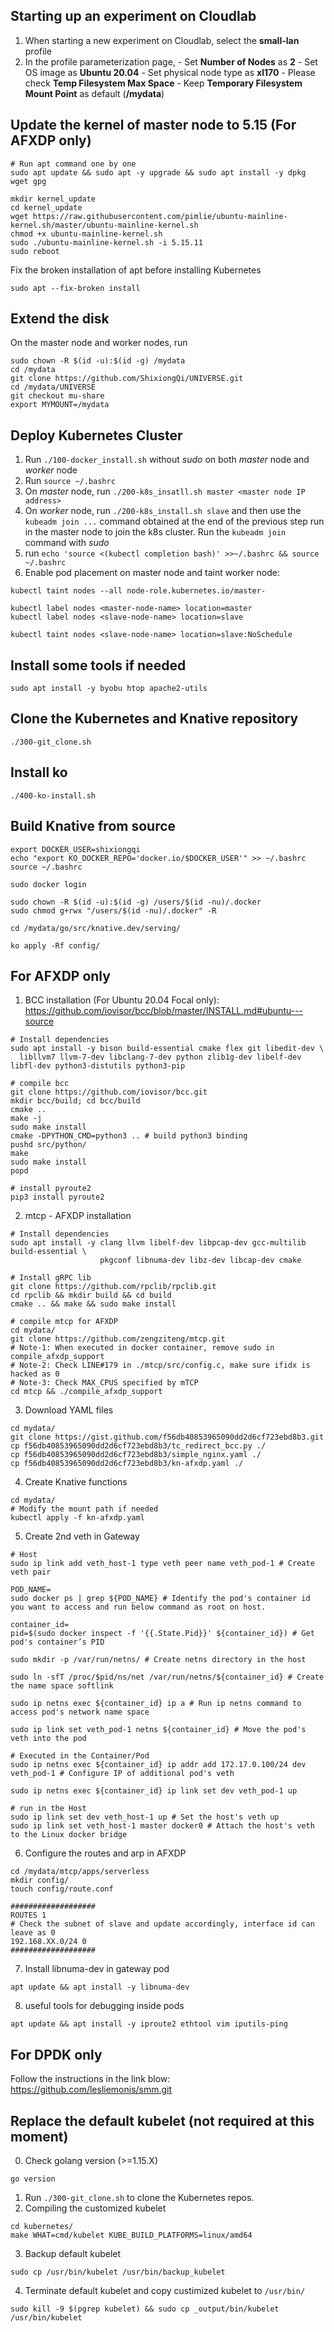 ## Starting up an experiment on Cloudlab
1. When starting a new experiment on Cloudlab, select the **small-lan** profile
2. In the profile parameterization page, 
        - Set **Number of Nodes** as **2**
        - Set OS image as **Ubuntu 20.04**
        - Set physical node type as **xl170**
        - Please check **Temp Filesystem Max Space**
        - Keep **Temporary Filesystem Mount Point** as default (**/mydata**)
<!-- 3. We use `node-0` as master node. `node-1` to `node-10` are used as worker node. -->

## Update the kernel of master node to 5.15 (For AFXDP only)
```
# Run apt command one by one
sudo apt update && sudo apt -y upgrade && sudo apt install -y dpkg wget gpg

mkdir kernel_update
cd kernel_update
wget https://raw.githubusercontent.com/pimlie/ubuntu-mainline-kernel.sh/master/ubuntu-mainline-kernel.sh
chmod +x ubuntu-mainline-kernel.sh
sudo ./ubuntu-mainline-kernel.sh -i 5.15.11
sudo reboot
```
Fix the broken installation of apt before installing Kubernetes
```
sudo apt --fix-broken install
```

## Extend the disk
On the master node and worker nodes, run
```
sudo chown -R $(id -u):$(id -g) /mydata
cd /mydata
git clone https://github.com/ShixiongQi/UNIVERSE.git
cd /mydata/UNIVERSE
git checkout mu-share
export MYMOUNT=/mydata
```

## Deploy Kubernetes Cluster
1. Run `./100-docker_install.sh` without *sudo* on both *master* node and *worker* node
2. Run `source ~/.bashrc`
3. On *master* node, run `./200-k8s_insatll.sh master <master node IP address>`
4. On *worker* node, run `./200-k8s_install.sh slave` and then use the `kubeadm join ...` command obtained at the end of the previous step run in the master node to join the k8s cluster. Run the `kubeadm join` command with *sudo*
5. run `echo 'source <(kubectl completion bash)' >>~/.bashrc && source ~/.bashrc`
6. Enable pod placement on master node and taint worker node:
```
kubectl taint nodes --all node-role.kubernetes.io/master-

kubectl label nodes <master-node-name> location=master
kubectl label nodes <slave-node-name> location=slave

kubectl taint nodes <slave-node-name> location=slave:NoSchedule
```

## Install some tools if needed 
```
sudo apt install -y byobu htop apache2-utils
```

<!-- 
```
# For single node deployment
kubectl taint nodes --all node-role.kubernetes.io/master-

# install byobu, htop, ab, perf
sudo apt install -y byobu htop apache2-utils
sudo apt-get install -y linux-tools-common linux-tools-generic linux-tools-`uname -r`

echo 'source <(kubectl completion bash)' >>~/.bashrc
``` -->

## Clone the Kubernetes and Knative repository
```
./300-git_clone.sh
```

## Install ko
```
./400-ko-install.sh
```

## Build Knative from source
```
export DOCKER_USER=shixiongqi
echo "export KO_DOCKER_REPO='docker.io/$DOCKER_USER'" >> ~/.bashrc
source ~/.bashrc

sudo docker login

sudo chown -R $(id -u):$(id -g) /users/$(id -nu)/.docker
sudo chmod g+rwx "/users/$(id -nu)/.docker" -R

cd /mydata/go/src/knative.dev/serving/

ko apply -Rf config/
```

## For AFXDP only
1. BCC installation (For Ubuntu 20.04 Focal only): https://github.com/iovisor/bcc/blob/master/INSTALL.md#ubuntu---source
```
# Install dependencies
sudo apt install -y bison build-essential cmake flex git libedit-dev \
  libllvm7 llvm-7-dev libclang-7-dev python zlib1g-dev libelf-dev libfl-dev python3-distutils python3-pip

# compile bcc
git clone https://github.com/iovisor/bcc.git
mkdir bcc/build; cd bcc/build
cmake ..
make -j
sudo make install
cmake -DPYTHON_CMD=python3 .. # build python3 binding
pushd src/python/
make
sudo make install
popd

# install pyroute2
pip3 install pyroute2
```

2. mtcp - AFXDP installation
```
# Install dependencies
sudo apt install -y clang llvm libelf-dev libpcap-dev gcc-multilib build-essential \
                    pkgconf libnuma-dev libz-dev libcap-dev cmake

# Install gRPC lib
git clone https://github.com/rpclib/rpclib.git
cd rpclib && mkdir build && cd build
cmake .. && make && sudo make install

# compile mtcp for AFXDP
cd mydata/
git clone https://github.com/zengziteng/mtcp.git
# Note-1: When executed in docker container, remove sudo in compile_afxdp_support
# Note-2: Check LINE#179 in ./mtcp/src/config.c, make sure ifidx is hacked as 0
# Note-3: Check MAX_CPUS specified by mTCP
cd mtcp && ./compile_afxdp_support
```

3. Download YAML files
```
cd mydata/
git clone https://gist.github.com/f56db40853965090dd2d6cf723ebd8b3.git 
cp f56db40853965090dd2d6cf723ebd8b3/tc_redirect_bcc.py ./
cp f56db40853965090dd2d6cf723ebd8b3/simple_nginx.yaml ./
cp f56db40853965090dd2d6cf723ebd8b3/kn-afxdp.yaml ./
```

4. Create Knative functions
```
cd mydata/
# Modify the mount path if needed
kubectl apply -f kn-afxdp.yaml
```

5. Create 2nd veth in Gateway
```
# Host 
sudo ip link add veth_host-1 type veth peer name veth_pod-1 # Create veth pair

POD_NAME=
sudo docker ps | grep ${POD_NAME} # Identify the pod's container id you want to access and run below command as root on host.

container_id=
pid=$(sudo docker inspect -f '{{.State.Pid}}' ${container_id}) # Get pod's container’s PID

sudo mkdir -p /var/run/netns/ # Create netns directory in the host

sudo ln -sfT /proc/$pid/ns/net /var/run/netns/${container_id} # Create the name space softlink

sudo ip netns exec ${container_id} ip a # Run ip netns command to access pod's network name space

sudo ip link set veth_pod-1 netns ${container_id} # Move the pod's veth into the pod

# Executed in the Container/Pod
sudo ip netns exec ${container_id} ip addr add 172.17.0.100/24 dev veth_pod-1 # Configure IP of additional pod's veth

sudo ip netns exec ${container_id} ip link set dev veth_pod-1 up

# run in the Host
sudo ip link set dev veth_host-1 up # Set the host's veth up
sudo ip link set veth_host-1 master docker0 # Attach the host's veth to the Linux docker bridge
```

6. Configure the routes and arp in AFXDP
```
cd /mydata/mtcp/apps/serverless
mkdir config/
touch config/route.conf

###################
ROUTES 1
# Check the subnet of slave and update accordingly, interface id can leave as 0
192.168.XX.0/24 0
###################
```

7. Install libnuma-dev in gateway pod
```
apt update && apt install -y libnuma-dev
```

8. useful tools for debugging inside pods
```
apt update && apt install -y iproute2 ethtool vim iputils-ping
```

## For DPDK only
Follow the instructions in the link blow:
https://github.com/lesliemonis/smm.git

## Replace the default kubelet (not required at this moment)
0. Check golang version (>=1.15.X)
```
go version
```
1. Run `./300-git_clone.sh` to clone the Kubernetes repos.
2. Compiling the customized kubelet
```
cd kubernetes/
make WHAT=cmd/kubelet KUBE_BUILD_PLATFORMS=linux/amd64
```
3. Backup default kubelet
```
sudo cp /usr/bin/kubelet /usr/bin/backup_kubelet 
```
4. Terminate default kubelet and copy custimized kubelet to `/usr/bin/`
```
sudo kill -9 $(pgrep kubelet) && sudo cp _output/bin/kubelet /usr/bin/kubelet
```
